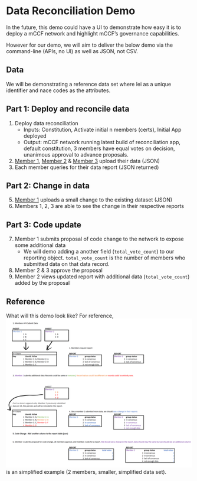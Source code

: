 # Data Reconciliation Demo

In the future, this demo could have a UI to demonstrate how easy it is to deploy a mCCF network and highlight mCCF’s governance capabilities.

However for our demo, we will aim to deliver the below demo via the command-line (APIs, no UI) as well as JSON, not CSV.

## Data

We will be demonstrating a reference data set where lei as a unique identifier and nace codes as the attributes.

## Part 1: Deploy and reconcile data

1. Deploy data reconciliation
   - Inputs: Constitution, Activate initial n members (certs), Initial App​ deployed
   - Output: mCCF network running latest build of reconciliation app, default constitution, 3 members have equal votes on decision, unanimous approval to advance proposals.
2. [Member 1](../test/data-samples/member0_demo_pt1.json), [Member 2](../test/data-samples/member2_demo.json) & [Member 3](../test/data-samples/member3_demo.json) upload their data (JSON)
3. Each member queries for their data report (JSON returned)

## Part 2: Change in data

5. [Member 1](../test/data-samples/member0_demo_pt2.json) uploads a small change to the existing dataset (JSON)
6. Members 1, 2, 3 are able to see the change in their respective reports

## Part 3: Code update

7. Member 1 submits proposal of code change to the network​ to expose some additional data
   - We will demo adding a another field (`total_vote_count`) to our reporting object. `total_vote_count` is the number of members who submitted data on that data record.
8. Member 2 & 3 approve the proposal​
9. Member 2 views updated report with additional data (`total_vote_count`) added by the proposal

## Reference

What will this demo look like? For reference, ![here](./images/data_recon_sample.png) is an simplified example (2 members, smaller, simplified data set).
